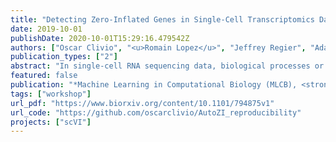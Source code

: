 ```yaml
---
title: "Detecting Zero-Inflated Genes in Single-Cell Transcriptomics Data"
date: 2019-10-01
publishDate: 2020-10-01T15:29:16.479542Z
authors: ["Oscar Clivio", "<u>Romain Lopez</u>", "Jeffrey Regier", "Adam Gayoso", "Michael I. Jordan", "Nir Yosef"]
publication_types: ["2"]
abstract: "In single-cell RNA sequencing data, biological processes or technical factors may induce an overabundance of zero measurements. Existing probabilistic approaches to interpreting these data either model all genes as zero-inflated, or none. But the overabundance of zeros might be gene-specific. Hence, we propose the AutoZI model, which, for each gene, places a spike-and-slab prior on a mixture assignment between a negative binomial (NB) component and a zero-inflated negative binomial (ZINB) component. We approximate the posterior distribution under this model using variational inference, and employ Bayesian decision theory to decide whether each gene is zero-inflated. On simulated data, AutoZI outperforms the alternatives. On negative control data, AutoZI retrieves predictions consistent to a previous study on ERCC spike-ins and recovers similar results on control RNAs. Applied to several datasets and instances of the 10x Chromium protocol, AutoZI allows both biological and technical interpretations of zero-inflation. Finally, AutoZI's decisions on mouse embyronic stem-cells suggest that zero-inflation might be due to transcriptional bursting."
featured: false
publication: "*Machine Learning in Computational Biology (MLCB), <strong>Spotlight talk</strong>*"
tags: ["workshop"]
url_pdf: "https://www.biorxiv.org/content/10.1101/794875v1"
url_code: "https://github.com/oscarclivio/AutoZI_reproducibility"
projects: ["scVI"]
---
```


